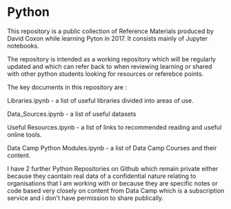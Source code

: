 # Python

This repository is a public collection of Reference Materials produced by David Coxon while learning Pyton in 2017. It consists mainly of Jupyter notebooks.

The repository is intended as a working repository which will be regularly updated and which can refer back to when reviewing learning or shared with other python students looking for resources or referebce points.

The key documents in this repository are :

Libraries.ipynb - a list of useful libraries divided into areas of use.

Data_Sources.ipynb - a list of useful datasets

Useful Resources.ipynb - a list of links to recommended reading and useful online tools.

Data Camp Python Modules.ipynb - a list of Data Camp Courses and their content.

I have 2 further Python Repositories on Github which remain private either because they caontain real data of a confidential nature relating to organisations that I am working with or because they are specific notes or code based very closely on content from Data Camp which is a subscription service and i don't have permission to share publically.
